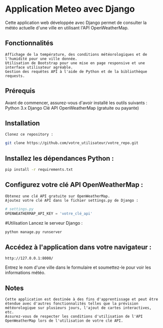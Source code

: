 # Application Meteo avec Django
Cette application web développée avec Django permet de consulter la météo actuelle d'une ville en utilisant l'API OpenWeatherMap.

## Fonctionnalités
    Affichage de la température, des conditions météorologiques et de l'humidité pour une ville donnée.
    Utilisation de Bootstrap pour une mise en page responsive et une interface utilisateur agréable.
    Gestion des requêtes API à l'aide de Python et de la bibliothèque requests.

## Prérequis
Avant de commencer, assurez-vous d'avoir installé les outils suivants :
    Python 3.x
    Django
    Clé API OpenWeatherMap (gratuite ou payante)

## Installation
    Clonez ce repository :

```bash
git clone https://github.com/votre_utilisateur/votre_repo.git
```

## Installez les dépendances Python :
```bash
pip install -r requirements.txt
```

## Configurez votre clé API OpenWeatherMap :
    Obtenez une clé API gratuite sur OpenWeatherMap.
    Ajoutez votre clé API dans le fichier settings.py de Django :
```python
# settings.py
OPENWEATHERMAP_API_KEY = 'votre_clé_api'
```

#Utilisation
    Lancez le serveur Django :
```bash
python manage.py runserver
```
## Accédez à l'application dans votre navigateur :

```arduino
http://127.0.0.1:8000/
```

Entrez le nom d'une ville dans le formulaire et soumettez-le pour voir les informations météo.

## Notes
    Cette application est destinée à des fins d'apprentissage et peut être étendue avec d'autres fonctionnalités telles que la prévision météorologique sur plusieurs jours, l'ajout de cartes interactives, etc.
    Assurez-vous de respecter les conditions d'utilisation de l'API OpenWeatherMap lors de l'utilisation de votre clé API.

